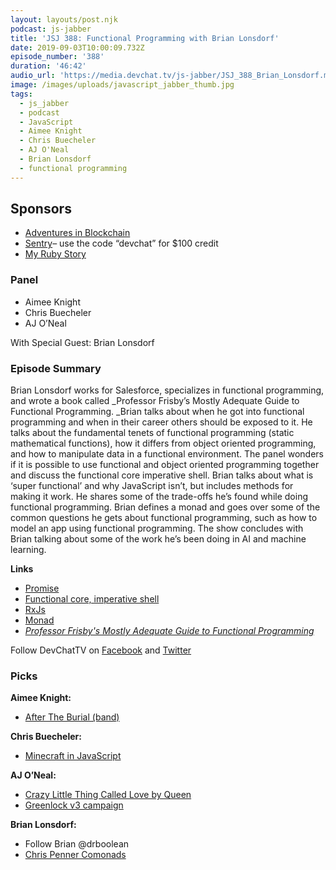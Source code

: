 ```yaml
---
layout: layouts/post.njk
podcast: js-jabber
title: 'JSJ 388: Functional Programming with Brian Lonsdorf'
date: 2019-09-03T10:00:09.732Z
episode_number: '388'
duration: '46:42'
audio_url: 'https://media.devchat.tv/js-jabber/JSJ_388_Brian_Lonsdorf.mp3'
image: /images/uploads/javascript_jabber_thumb.jpg
tags:
  - js_jabber
  - podcast
  - JavaScript
  - Aimee Knight
  - Chris Buecheler
  - AJ O'Neal
  - Brian Lonsdorf
  - functional programming
---
```

## **Sponsors**



*   [Adventures in Blockchain](https://devchat.tv/adventures-in-blockchain/)
*   [Sentry](http://sentry.io/)– use the code “devchat” for $100 credit 
*   [My Ruby Story](https://devchat.tv/my-ruby-story/)


### **Panel**



*   Aimee Knight 
*   Chris Buecheler
*   AJ O’Neal

With Special Guest: Brian Lonsdorf


### **Episode Summary**

Brian Lonsdorf works for Salesforce, specializes in functional programming, and wrote a book called _Professor Frisby’s Mostly Adequate Guide to Functional Programming. _Brian talks about when he got into functional programming and when in their career others should be exposed to it. He talks about the fundamental tenets of functional programming (static mathematical functions), how it differs from object oriented programming, and how to manipulate data in a functional environment. The panel wonders if it is possible to use functional and object oriented programming together and discuss the functional core imperative shell. Brian talks about what is ‘super functional’ and why JavaScript isn’t, but includes methods for making it work. He shares some of the trade-offs he’s found while doing functional programming. Brian defines a monad and goes over some of the common questions he gets about functional programming, such as how to model an app using functional programming. The show concludes with Brian talking about some of the work he’s been doing in AI and machine learning. 

**Links**



*   [Promise](https://developer.mozilla.org/en/docs/Web/JavaScript/Reference/Global_Objects/Promise)
*   [Functional core, imperative shell](https://www.destroyallsoftware.com/screencasts/catalog/functional-core-imperative-shell)
*   [RxJs](https://rxjs-dev.firebaseapp.com/)
*   [Monad](https://stackoverflow.com/questions/2704652/monad-in-plain-english-for-the-oop-programmer-with-no-fp-background/2704795)
*   _[Professor Frisby's Mostly Adequate Guide to Functional Programming](https://drboolean.gitbooks.io/mostly-adequate-guide-old/content/ch1.html)_

Follow DevChatTV on [Facebook](https://www.facebook.com/DevChattv/?__tn__=%2Cd%2CP-R&eid=ARDBDrBnK71PDmx_8gE_IeIEo5SnM7cyzylVBjAwfaOo1ck_6q3GXuRBfaUQZaWVvFGyEVjrhDwnS_tV) and [Twitter](https://twitter.com/devchattv?lang=en)


### **Picks**

**Aimee Knight:**



*   [After The Burial (band)](https://open.spotify.com/artist/0uNj4RxFjG0iVPlZS753en?si=hjggUHceRnG6sRIFluNEgA)

**Chris Buecheler:**



*   [Minecraft in JavaScript](https://github.com/ian13456/mc.js)

**AJ O’Neal:**



*   [Crazy Little Thing Called Love by Queen](https://amzn.to/2N1pMnE?ie=UTF8&qid=1548462018&sr=8-1&linkCode=ll1&tag=devchattv-20&linkId=f06bfe7482dca8bb751ed6d7cc86e2ab&language=en_US)
*   [Greenlock v3 campaign](https://igg.me/at/greenlock)

**Brian Lonsdorf:**



*   Follow Brian @drboolean
*   [Chris Penner Comonads](https://www.youtube.com/watch?v=HOmOQnQGtPU)

<!-- Docs to Markdown version 1.0β17 -->
